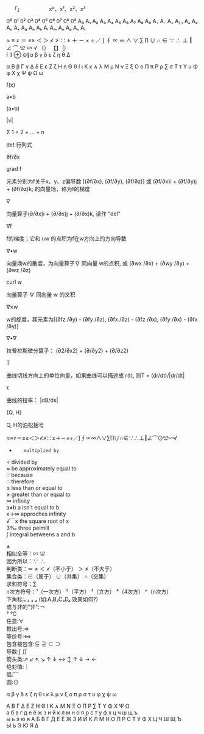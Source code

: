  「」     xº、x¹、x²、x³ 

0⁰ 0¹ 0² 0³ 0⁴ 0⁵ 0⁶ 0⁷ 0⁸ 0⁹
A₀ A₁ A₂ A₃ A₄ A₅ A₆ A₇ A₈ A₉ A₊ A₋ A₌ A₍ ₎ Aₐ Aₑ Aₒ Aₓ Aₔ Aₕ Aₖ Aₗ Aₘ Aₙ Aₚ Aₛ Aₜ

≈ ≡ ≠ ＝ ≤≥ ＜ ＞ ≮ ≯ ∷ ± ＋ － × ÷ ／ ∫ ∮ ∝ ∞ ∧ ∨ ∑ ∏ ∪ ∩ ∈ ∵ ∴  ⊥ ‖ ∠ ⌒  ≌ ∽ √  （） 【】｛｝    
Ⅰ Ⅱ ⊕ ⊙∥α β γ δ ε ζ η θ Δ

α Β β Γ γ Δ δ Ε ε Ζ ζ Η η Θ θ Ι ι Κ κ ∧ λ Μ μ Ν ν Ξ ξ Ο ο ∏ π Ρ ρ ∑ σ Τ τ Υ υ Φ φ Χ χ Ψ ψ Ω ω


f(x)

a•b

(a•b)

|v|

Σ 1 + 2 + … + n

det  行列式

∂f/∂x

grad f

元素分别为f关于x、y、z偏导数 [(∂f/∂x), (∂f/∂y), (∂f/∂z)] 或 (∂f/∂x)i + (∂f/∂y)j + (∂f/∂z)k; 的向量场，称为f的梯度

∇

向量算子(∂/∂x)i + (∂/∂x)j + (∂/∂x)k, 读作 "del"

∇f

f的梯度；它和 uw 的点积为f在w方向上的方向导数

∇•w

向量场w的散度，为向量算子∇ 同向量 w的点积, 或 (∂wx /∂x) + (∂wy /∂y) + (∂wz /∂z)

curl w

向量算子 ∇ 同向量 w 的叉积

∇×w

w的旋度，其元素为[(∂fz /∂y) - (∂fy /∂z), (∂fx /∂z) - (∂fz /∂x), (∂fy /∂x) - (∂fx /∂y)]

∇•∇

拉普拉斯微分算子： (∂2/∂x2) + (∂/∂y2) + (∂/∂z2)

T

曲线切线方向上的单位向量，如果曲线可以描述成 r(t), 则T = (dr/dt)/|dr/dt|

τ

曲线的扭率： |dB/ds|


{Q, H}

Q, H的泊松括号

 
 ≈≡≠＝≤≥＜＞≮≯∷±＋－×÷／∫∮∝∞∧∨∑∏∪∩∈∵∴⊥‖∠⌒⊙≌∽√     

*        multiplied by   
÷        divided by      
≈          be approximately equal to      
∵          because   
∴          therefore   
≤          less than or equal to   
≥          greater than or equal to   
∞          infinity   
a≠b      a isn't equal to b   
x→∞    approches infinity   
√￣x      the square root of x   
3‰    three peimill   
∫         integral betweens a and b   

±  
相似全等：∽ ≌     
因为所以：∵ ∴     
判断类：＝ ≠ ＜ ≮（不小于） ＞ ≯（不大于）  
集合类：∈（属于） ∪（并集） ∩（交集）  
求和符号：∑  
n次方符号：¹（一次方） ²（平方） ³（立方） ⁴（4次方） ⁿ（n次方）  
下角标:₁ ₂ ₃ ₄  (如:A₁B₂C₃D₄ 效果如何?)  
或与非的"非":￢  
° ℃  
任意:∀  
推出号:⇒  
等价号:⇔  
包含被包含:⊆ ⊇ ⊂ ⊃  
导数:∫ ∬  
箭头类:↗ ↙ ↖ ↘ ↑ ↓ ↔ ↕ ↑ ↓ → ←  
绝对值:｜  
弧:⌒  
圆:⊙ 
 
α β γ δ ε ζ η θ ι κ λ μ ν ξ ο π ρ σ τ υ φ χ ψ ω  

Α Β Γ Δ Ε Ζ Η Θ Ι Κ ∧ Μ Ν Ξ Ο ∏ Ρ ∑ Τ Υ Φ Χ Ψ Ω  
а б в г д е ё ж з и й к л м н о п р с т у ф х ц ч ш щ ъ  
ы ь э ю я 
  А Б В Г Д Е Ё Ж З И Й К Л М Н О П Р С Т У Ф Х Ц Ч Ш Щ Ъ  
Ы Ь Э Ю Я 
Δ 
